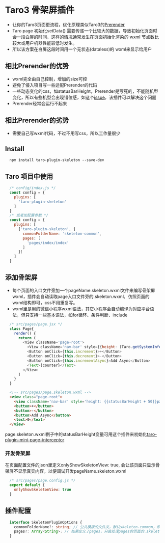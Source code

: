 # Taro3 骨架屏插件
* 让你的Taro3页面更流程，优化原理类似Taro3的[Prerender](https://taro-docs.jd.com/taro/docs/prerender)
* Taro page 初始化setData() 需要传递一个比较大的数据，导致初始化页面时会一段白屏的时间，这样的情况通常发生在页面初始化渲染的 wxml 节点数比较大或用户机器性能较低时发生。
* 所以该方案在白屏这段时间用一个无状态(dataless)的 wxml来显示给用户

## 相比Prerender的优势
*  wxml完全由自己控制，增加的size可控
*  避免了侵入项目写一些适配Prerender的代码
*  一些动态变化的css，如statusBarHeight，Prerender是写死的，不能随机型变化，所以有些机型会出现错位感，如这个[issue](https://github.com/NervJS/taro/issues/6488)，该插件可以解决这个问题
*  Prerender经常会运行不起来
  
## 相比Prerender的劣势
* 需要自己写wxml代码，不过不用写css，所以工作量很少

## Install

```
  npm install taro-plugin-skeleton --save-dev
```

## Taro 项目中使用
``` javascript
  /* config/index.js */
  const config = {
    plugins: [
      'taro-plugin-skeleton'
    ]
  }
  /* 或者加配置参数 */
  const config = {
    plugins: [
      ['taro-plugin-skeleton', {
        commonFolderName: 'skeleton-common',
        pages: [
          'pages/index/index'
        ]
      }]
    ]
  }
```

## 添加骨架屏
* 每个页面的入口文件旁加一个pageName.skeleton.wxml文件来编写骨架屏wxml，插件会自动读取page入口文件旁的.skeleton.wxml，仿照页面的wxml结构即可，css不用重复写。
* wxml里是用的微信小程序wxml语法，其它小程序会自动编译为对应平台语法，但只支持一些基本语法，如for循环、条件判断、include
``` javascript
  /* src/pages/page.jsx */
  class Page{
    render() {
      return (
        <View className='page-root'>
          <View className='nav-bar' style={{height: (Taro.getSystemInfoSync().statusBarHeight + 50) + 'px'}}>首页</View>
          <Button onClick={this.increment}>+</Button>
          <Button onClick={this.decrement}>-</Button>
          <Button onClick={this.incrementAsync}>Add Async</Button>
          <Text>{counter}</Text>
        </View>
      )
    }
  }
```
``` html
  <!-- src/pages/page.skeleton.wxml -->
  <view class="page-root">
    <view className='nav-bar' style='height: {{statusBarHeight + 50}}px'>首页<View>
    <button>+</button>
    <button>-</button>
    <button>Add Async</button>
    <text>0</text>
  </view>
```
page.skeleton.wxml例子中的statusBarHeight变量可用这个插件来初始化[taro-plugin-mini-page-interceptor](https://github.com/allen-hu-666/taro-tools/tree/master/packages/taro-plugin-mini-page-interceptor)

### 开发骨架屏

在页面配置文件的json里定义onlyShowSkeletonView: true, 会让该页面只显示骨架屏不显示真实内容，以便调试开发pageName.skeleton.wxml

``` javascript
  /* src/pages/page.config.js */
  export default {
    onlyShowSkeletonView: true
  }
``` 

## 插件配置

``` typescript
  interface SkeletonPluginOptions {
    commonFolderName?: string; // 公共模板的文件夹，默认skeleton-common，即公共wxml模板文件可放在src/skeleton-common文件夹内
    pages?: Array<String>; // 如果定义了pages，只会处理pages的页面的.skeleton.wxml，未定义会自动读取app.json里的所有page
  }
```
